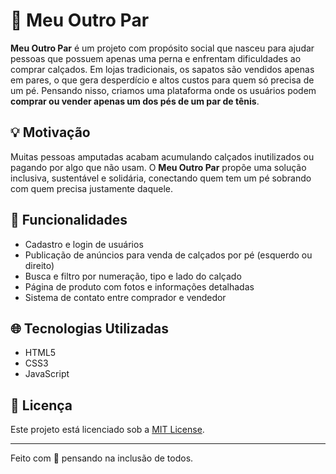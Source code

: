 # 🥿 Meu Outro Par

**Meu Outro Par** é um projeto com propósito social que nasceu para ajudar pessoas que possuem apenas uma perna e enfrentam dificuldades ao comprar calçados. Em lojas tradicionais, os sapatos são vendidos apenas em pares, o que gera desperdício e altos custos para quem só precisa de um pé. Pensando nisso, criamos uma plataforma onde os usuários podem **comprar ou vender apenas um dos pés de um par de tênis**.

## 💡 Motivação

Muitas pessoas amputadas acabam acumulando calçados inutilizados ou pagando por algo que não usam. O **Meu Outro Par** propõe uma solução inclusiva, sustentável e solidária, conectando quem tem um pé sobrando com quem precisa justamente daquele.

## 🔧 Funcionalidades

- Cadastro e login de usuários
- Publicação de anúncios para venda de calçados por pé (esquerdo ou direito)
- Busca e filtro por numeração, tipo e lado do calçado
- Página de produto com fotos e informações detalhadas
- Sistema de contato entre comprador e vendedor

## 🌐 Tecnologias Utilizadas

- HTML5  
- CSS3  
- JavaScript  

## 📄 Licença

Este projeto está licenciado sob a [MIT License](LICENSE).

---

Feito com 💙 pensando na inclusão de todos.
